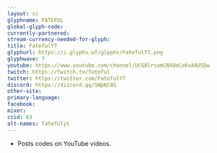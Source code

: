 ```yaml
---
layout: cc
glyphname: FATEFUL
global-glyph-code: 
currently-partnered: 
stream-currency-needed-for-glyph: 
title: FatefulYT
glyphurl: https://i.glyphs.wf/glyphs/FatefulYT.png
glyphwave: 7
youtube: https://www.youtube.com/channel/UCG8lrsumCNX0oCo6sA4U5Dw
twitch: https://twitch.tv/fateful
twitter: https://twitter.com/FatefulYT
discord: https://discord.gg/SWpKC8G
other-site: 
primary-language: 
facebook: 
mixer: 
ccid: 63
alt-names: fatefulyt
---
```

* Posts codes on YouTube videos.
